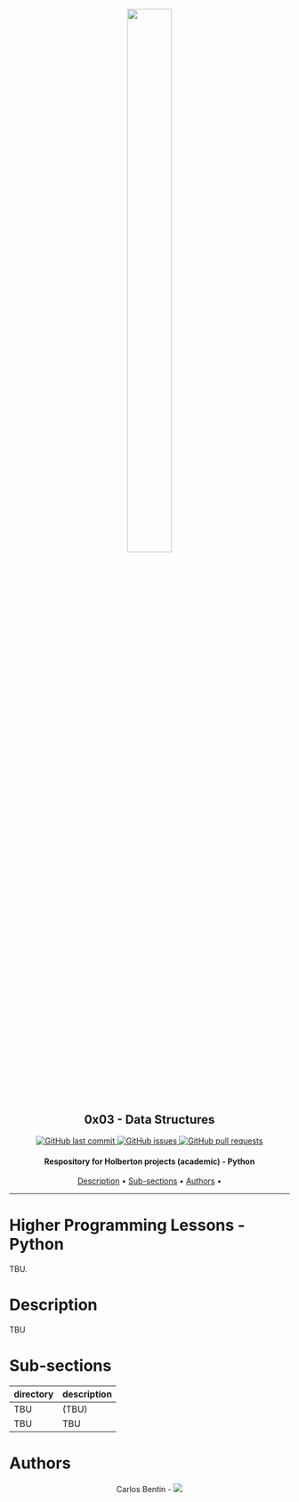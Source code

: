 <h1 align="center" >
<br>
    <img src="https://assets.website-files.com/6105315644a26f77912a1ada/610540e8b4cd6969794fe673_Holberton_School_logo-04-04.svg" height="50%" width="40%">
</h1>

<h2 align="center">
    0x03 - Data Structures
</h2>

<p align="center">
    <a href="https://github.com/Benkdel/holbertonschool-higher_level_programming/commits/main">
        <img src="https://img.shields.io/github/last-commit/cristhian1107/printf.svg?style=flat-square&logo=github&logoColor=white" alt="GitHub last commit">
    </a>
    <a href="https://github.com/Benkdel/holbertonschool-higher_level_programming/issues">
    <img src="https://img.shields.io/github/issues-raw/cristhian1107/printf.svg?style=flat-square&logo=github&logoColor=white"
         alt="GitHub issues">
    </a>
    <a href="https://github.com/Benkdel/holbertonschool-higher_level_programming/pulls">
    <img src="https://img.shields.io/github/issues-pr-raw/cristhian1107/printf.svg?style=flat-square&logo=github&logoColor=white"
         alt="GitHub pull requests">
    </a>
</p>

<h4 align="center"> Respository for Holberton projects (academic) - Python </h4>

<p align="center">
    <a href="#Description">Description</a> •
    <a href="#Sub-sections">Sub-sections</a> •
    <a href="#Authors">Authors</a> •
</p>

***
# Higher Programming Lessons - Python
TBU.


# Description
TBU


# Sub-sections
| directory |  description |
|-----------|--------------|
| TBU |  (TBU) |
| TBU                     | TBU                 |


# Authors

<p align="center">
Carlos Bentin -
<a href="https://github.com/Benkdel">
        <img src="https://img.shields.io/badge/Carlos-mainPage-blue">
</a>
</p>
